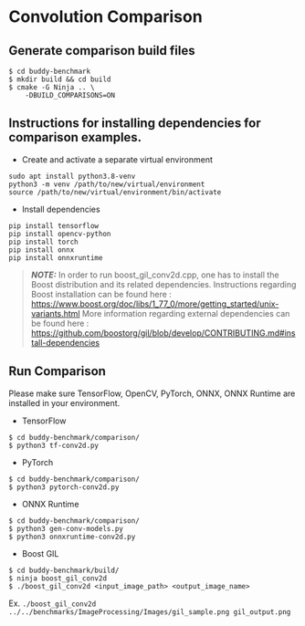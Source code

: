 # Convolution Comparison

## Generate comparison build files

```
$ cd buddy-benchmark
$ mkdir build && cd build
$ cmake -G Ninja .. \
    -DBUILD_COMPARISONS=ON 
```

## Instructions for installing dependencies for comparison examples. 

 - Create and activate a separate virtual environment 

```
sudo apt install python3.8-venv
python3 -m venv /path/to/new/virtual/environment
source /path/to/new/virtual/environment/bin/activate
```

 - Install dependencies

```
pip install tensorflow
pip install opencv-python
pip install torch
pip install onnx
pip install onnxruntime
```

> **_NOTE:_**  In order to run boost_gil_conv2d.cpp, one has to install the Boost distribution and 
> its related dependencies. Instructions regarding Boost installation can be found here : https://www.boost.org/doc/libs/1_77_0/more/getting_started/unix-variants.html
> More information regarding external dependencies can be found here : https://github.com/boostorg/gil/blob/develop/CONTRIBUTING.md#install-dependencies

## Run Comparison

Please make sure TensorFlow, OpenCV, PyTorch, ONNX, ONNX Runtime are installed in your environment.

- TensorFlow

```
$ cd buddy-benchmark/comparison/
$ python3 tf-conv2d.py
```

- PyTorch

```
$ cd buddy-benchmark/comparison/
$ python3 pytorch-conv2d.py
```

- ONNX Runtime

```
$ cd buddy-benchmark/comparison/
$ python3 gen-conv-models.py
$ python3 onnxruntime-conv2d.py
```

- Boost GIL

```
$ cd buddy-benchmark/build/
$ ninja boost_gil_conv2d
$ ./boost_gil_conv2d <input_image_path> <output_image_name>
```

Ex. `./boost_gil_conv2d ../../benchmarks/ImageProcessing/Images/gil_sample.png gil_output.png`
